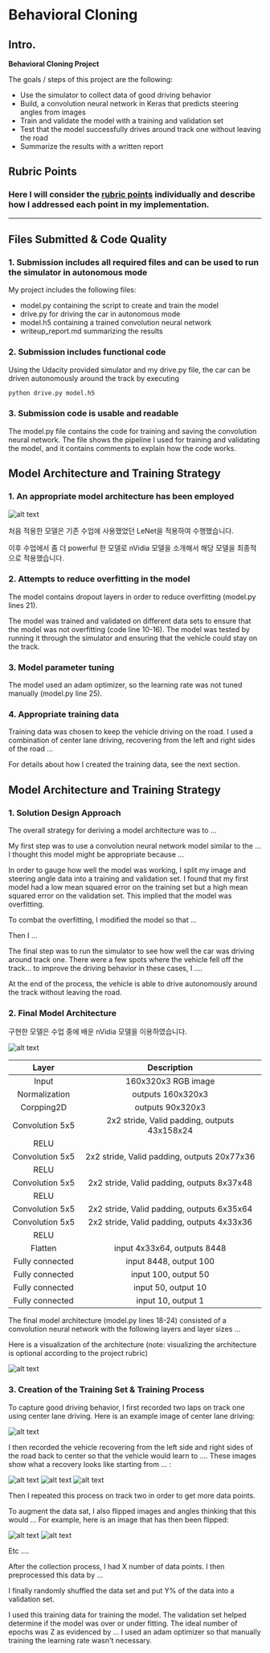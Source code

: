 # **Behavioral Cloning** 

## Intro.

**Behavioral Cloning Project**

The goals / steps of this project are the following:
* Use the simulator to collect data of good driving behavior
* Build, a convolution neural network in Keras that predicts steering angles from images
* Train and validate the model with a training and validation set
* Test that the model successfully drives around track one without leaving the road
* Summarize the results with a written report


[//]: # (Image References)

[image1]: ./examples/nVidia_model.png "Model Visualization"
[image2]: ./examples/LeNet.png "LeNet"
[image3]: ./examples/placeholder_small.png "Recovery Image"
[image4]: ./examples/placeholder_small.png "Recovery Image"
[image5]: ./examples/placeholder_small.png "Recovery Image"
[image6]: ./examples/placeholder_small.png "Normal Image"
[image7]: ./examples/placeholder_small.png "Flipped Image"

## Rubric Points
### Here I will consider the [rubric points](https://review.udacity.com/#!/rubrics/432/view) individually and describe how I addressed each point in my implementation.  

---
## Files Submitted & Code Quality

### 1. Submission includes all required files and can be used to run the simulator in autonomous mode

My project includes the following files:
* model.py containing the script to create and train the model
* drive.py for driving the car in autonomous mode
* model.h5 containing a trained convolution neural network 
* writeup_report.md summarizing the results

### 2. Submission includes functional code
Using the Udacity provided simulator and my drive.py file, the car can be driven autonomously around the track by executing 
```sh
python drive.py model.h5
```

### 3. Submission code is usable and readable

The model.py file contains the code for training and saving the convolution neural network. The file shows the pipeline I used for training and validating the model, and it contains comments to explain how the code works.

## Model Architecture and Training Strategy

### 1. An appropriate model architecture has been employed

![alt text][image2]

처음 적용한 모델은 기존 수업에 사용했었던 LeNet을 적용하여 수행했습니다.

이후 수업에서 좀 더 powerful 한 모델로 nVidia 모델을 소개해서 해당 모델을 최종적으로 적용했습니다.

### 2. Attempts to reduce overfitting in the model

The model contains dropout layers in order to reduce overfitting (model.py lines 21). 

The model was trained and validated on different data sets to ensure that the model was not overfitting (code line 10-16). The model was tested by running it through the simulator and ensuring that the vehicle could stay on the track.

### 3. Model parameter tuning

The model used an adam optimizer, so the learning rate was not tuned manually (model.py line 25).

### 4. Appropriate training data

Training data was chosen to keep the vehicle driving on the road. I used a combination of center lane driving, recovering from the left and right sides of the road ... 

For details about how I created the training data, see the next section. 

## Model Architecture and Training Strategy

### 1. Solution Design Approach

The overall strategy for deriving a model architecture was to ...

My first step was to use a convolution neural network model similar to the ... I thought this model might be appropriate because ...

In order to gauge how well the model was working, I split my image and steering angle data into a training and validation set. I found that my first model had a low mean squared error on the training set but a high mean squared error on the validation set. This implied that the model was overfitting. 

To combat the overfitting, I modified the model so that ...

Then I ... 

The final step was to run the simulator to see how well the car was driving around track one. There were a few spots where the vehicle fell off the track... to improve the driving behavior in these cases, I ....

At the end of the process, the vehicle is able to drive autonomously around the track without leaving the road.

### 2. Final Model Architecture

구현한 모델은 수업 중에 배운 nVidia 모델을 이용하였습니다.

![alt text][image1]


| Layer         		|     Description	        					| 
|:---------------------:|:---------------------------------------------:| 
| Input         		| 160x320x3 RGB image   				| 
| Normalization    		| outputs 160x320x3    					| 
| Corpping2D     	|  outputs 90x320x3 	|
| Convolution 5x5     	| 2x2 stride, Valid padding, outputs 43x158x24 	|
| RELU					|										|
| Convolution 5x5	    | 2x2 stride, Valid padding, outputs 20x77x36      									|
| RELU					|												|
| Convolution 5x5	    | 2x2 stride, Valid padding, outputs 8x37x48      									|
| RELU					|												|
| Convolution 5x5	    | 2x2 stride, Valid padding, outputs 6x35x64      									|
| Convolution 5x5	    | 2x2 stride, Valid padding, outputs 4x33x36      									|
| RELU					|												|
| Flatten       		| input 4x33x64, outputs 8448        									|
| Fully connected		| input 8448, output 100        									|
| Fully connected		| input 100, output 50        									|
| Fully connected		| input 50, output 10        									|
| Fully connected		| input 10, output 1        									|

The final model architecture (model.py lines 18-24) consisted of a convolution neural network with the following layers and layer sizes ...

Here is a visualization of the architecture (note: visualizing the architecture is optional according to the project rubric)

![alt text][image1]

### 3. Creation of the Training Set & Training Process

To capture good driving behavior, I first recorded two laps on track one using center lane driving. Here is an example image of center lane driving:

![alt text][image2]

I then recorded the vehicle recovering from the left side and right sides of the road back to center so that the vehicle would learn to .... These images show what a recovery looks like starting from ... :

![alt text][image3]
![alt text][image4]
![alt text][image5]

Then I repeated this process on track two in order to get more data points.

To augment the data sat, I also flipped images and angles thinking that this would ... For example, here is an image that has then been flipped:

![alt text][image6]
![alt text][image7]

Etc ....

After the collection process, I had X number of data points. I then preprocessed this data by ...


I finally randomly shuffled the data set and put Y% of the data into a validation set. 

I used this training data for training the model. The validation set helped determine if the model was over or under fitting. The ideal number of epochs was Z as evidenced by ... I used an adam optimizer so that manually training the learning rate wasn't necessary.
